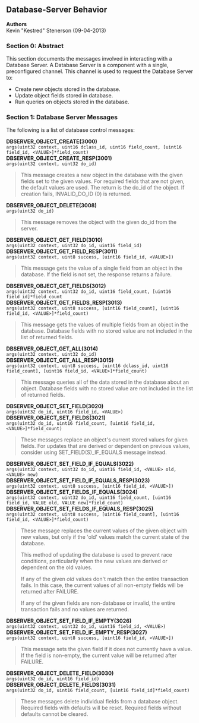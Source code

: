 Database-Server Behavior
------------------------
**Authors**  
Kevin "Kestred" Stenerson (09-04-2013)


### Section 0: Abstract ###

This section documents the messages involved in interacting with a Database
Server. A Database Server is a component with a single, preconfigured channel.
This channel is used to request the Database Server to:
 - Create new objects stored in the database.
 - Update object fields stored in database.
 - Run queries on objects stored in the database.


### Section 1: Database Server Messages ###
The following is a list of database control messages:

**DBSERVER_OBJECT_CREATE(3000)**  
    `args(uint32 context, uint16 dclass_id, uint16 field_count,
         [uint16 field_id, <VALUE>]*field_count)`  
**DBSERVER_OBJECT_CREATE_RESP(3001)**  
    `args(uint32 context, uint32 do_id)`  
> This message creates a new object in the database with the given fields set to
> the given values. For required fields that are not given, the default values
> are used. The return is the do_id of the object. If creation fails, 
> INVALID_DO_ID (0) is returned.


**DBSERVER_OBJECT_DELETE(3008)**  
    `args(uint32 do_id)`  
> This message removes the object with the given do_id from the server.  


**DBSERVER_OBJECT_GET_FIELD(3010)**  
    `args(uint32 context, uint32 do_id, uint16 field_id)`  
**DBSERVER_OBJECT_GET_FIELD_RESP(3011)**  
    `args(uint32 context, uint8 success, [uint16 field_id, <VALUE>])`  
> This message gets the value of a single field from an object in the database.
> If the field is not set, the response returns a failure.


**DBSERVER_OBJECT_GET_FIELDS(3012)**  
    `args(uint32 context, uint32 do_id, uint16 field_count,
         [uint16 field_id]*field_count`  
**DBSERVER_OBJECT_GET_FIELDS_RESP(3013)**  
    `args(uint32 context, uint8 success, [uint16 field_count],
         [uint16 field_id, <VALUE>]*field_count)`  
> This message gets the values of multiple fields from an object in the database.
> Database fields with no stored value are not included in the list of returned fields.


**DBSERVER_OBJECT_GET_ALL(3014)**  
    `args(uint32 context, uint32 do_id)`  
**DBSERVER_OBJECT_GET_ALL_RESP(3015)**  
    `args(uint32 context, uint8 success,
         [uint16 dclass_id, uint16 field_count],
         [uint16 field_id, <VALUE>]*field_count)`  
> This message queries all of the data stored in the database about an object.
> Database fields with no stored value are not included in the list of returned fields.


**DBSERVER_OBJECT_SET_FIELD(3020)**  
    `args(uint32 do_id, uint16 field_id, <VALUE>)`  
**DBSERVER_OBJECT_SET_FIELDS(3021)**  
    `args(uint32 do_id, uint16 field_count, [uint16 field_id, <VALUE>]*field_count)`  
> These messages replace an object's current stored values for given fields.
> For updates that are derived or dependent on previous values, consider
> using SET_FIELD(S)_IF_EQUALS message instead.


**DBSERVER_OBJECT_SET_FIELD_IF_EQUALS(3022)**  
    `args(uint32 context, uint32 do_id, uint16 field_id, <VALUE> old, <VALUE> new)`  
**DBSERVER_OBJECT_SET_FIELD_IF_EQUALS_RESP(3023)**  
    `args(uint32 context, uint8 success, [uint16 field_id, <VALUE>])`  
**DBSERVER_OBJECT_SET_FIELDS_IF_EQUALS(3024)**  
    `args(uint32 context, uint32 do_id, uint16 field_count,
         [uint16 field_id, VALUE old, VALUE new]*field_count)`  
**DBSERVER_OBJECT_SET_FIELDS_IF_EQUALS_RESP(3025)**  
    `args(uint32 context, uint8 success, [uint16 field_count],
         [uint16 field_id, <VALUE>]*field_count)`  
> These message replaces the current values of the given object with new values,
> but only if the 'old' values match the current state of the database.
>
> This method of updating the database is used to prevent race conditions,
> particularily when the new values are derived or dependent on the old values.
>
> If any of the given _old_ values don't match then the entire transaction fails.
> In this case, the current values of all non-empty fields will be returned after FAILURE.
>
> If any of the given fields are non-database or invalid, the entire transaction
> fails and no values are returned.


**DBSERVER_OBJECT_SET_FIELD_IF_EMPTY(3026)**  
    `args(uint32 context, uint32 do_id, uint16 field_id, <VALUE>)`  
**DBSERVER_OBJECT_SET_FIELD_IF_EMPTY_RESP(3027)**  
    `args(uint32 context, uint8 success, [uint16 field_id, <VALUE>])`  
> This message sets the given field if it does not currently have a value.  
> If the field is non-empty, the current value will be returned after FAILURE.


**DBSERVER_OBJECT_DELETE_FIELD(3030)**  
   `args(uint32 do_id, uint16 field_id)`  
**DBSERVER_OBJECT_DELETE_FIELDS(3031)**  
   `args(uint32 do_id, uint16 field_count, [uint16 field_id]*field_count)`  
> These messages delete individual fields from a database object.
> Required fields with defaults will be reset.
> Required fields without defaults cannot be cleared.
